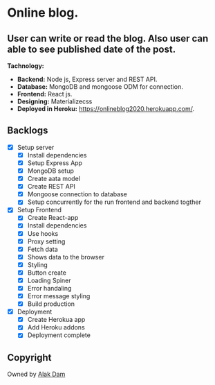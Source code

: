 # Online blog.

## User can write or read the blog. Also user can able to see published date of the post.

**Tachnology:**

- **Backend:** Node js, Express server and REST API.
- **Database:** MongoDB and mongoose ODM for connection.
- **Frontend:** React js.
- **Designing:** Materializecss
- **Deployed in Heroku:** https://onlineblog2020.herokuapp.com/.

## Backlogs

- [x] Setup server
  - [x] Install dependencies
  - [x] Setup Express App
  - [x] MongoDB setup
  - [x] Create aata model
  - [x] Create REST API
  - [x] Mongoose connection to database
  - [x] Setup concurrently for the run frontend and backend togther
- [x] Setup Frontend
  - [x] Create React-app
  - [x] Install dependencies
  - [x] Use hooks
  - [x] Proxy setting
  - [x] Fetch data
  - [x] Shows data to the browser
  - [x] Styling
  - [x] Button create
  - [x] Loading Spiner
  - [x] Error handaling
  - [x] Error message styling
  - [x] Build production
- [x] Deployment
  - [x] Create Herokua app
  - [x] Add Heroku addons
  - [x] Deployment complete

## Copyright

Owned by [Alak Dam](http://www.alakdam.com/)
